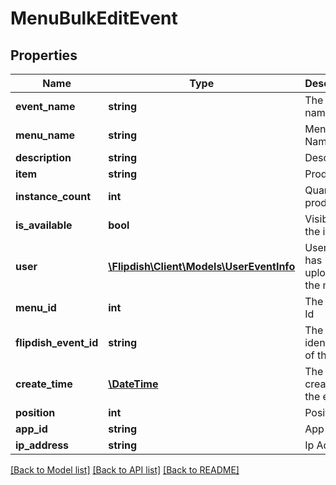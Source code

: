 # MenuBulkEditEvent

## Properties
Name | Type | Description | Notes
------------ | ------------- | ------------- | -------------
**event_name** | **string** | The event name | [optional] 
**menu_name** | **string** | Menu Name | [optional] 
**description** | **string** | Description | [optional] 
**item** | **string** | Product | [optional] 
**instance_count** | **int** | Quantity of product | [optional] 
**is_available** | **bool** | Visibility of the item | [optional] 
**user** | [**\Flipdish\\Client\Models\UserEventInfo**](UserEventInfo.md) | User who has uploaded the menu | [optional] 
**menu_id** | **int** | The menu Id | [optional] 
**flipdish_event_id** | **string** | The identitfier of the event | [optional] 
**create_time** | [**\DateTime**](\DateTime.md) | The time of creation of the event | [optional] 
**position** | **int** | Position | [optional] 
**app_id** | **string** | App id | [optional] 
**ip_address** | **string** | Ip Address | [optional] 

[[Back to Model list]](../README.md#documentation-for-models) [[Back to API list]](../README.md#documentation-for-api-endpoints) [[Back to README]](../README.md)


